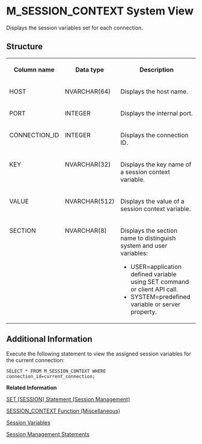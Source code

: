 <!-- loio20c50b73751910148ae9d5b996ff1e84 -->

# M\_SESSION\_CONTEXT System View

Displays the session variables set for each connection.



<a name="loio20c50b73751910148ae9d5b996ff1e84___m__s_e_s_s_i_o_n__c_o_n_t_e_x_t_1struct_M_SESSION_CONTEXT"/>

## Structure


<table>
<tr>
<th valign="top">

Column name



</th>
<th valign="top">

Data type



</th>
<th valign="top">

Description



</th>
</tr>
<tr>
<td valign="top">

HOST



</td>
<td valign="top">

NVARCHAR\(64\)



</td>
<td valign="top">

Displays the host name.



</td>
</tr>
<tr>
<td valign="top">

PORT



</td>
<td valign="top">

INTEGER



</td>
<td valign="top">

Displays the internal port.



</td>
</tr>
<tr>
<td valign="top">

CONNECTION\_ID



</td>
<td valign="top">

INTEGER



</td>
<td valign="top">

Displays the connection ID.



</td>
</tr>
<tr>
<td valign="top">

KEY



</td>
<td valign="top">

NVARCHAR\(32\)



</td>
<td valign="top">

Displays the key name of a session context variable.



</td>
</tr>
<tr>
<td valign="top">

VALUE



</td>
<td valign="top">

NVARCHAR\(512\)



</td>
<td valign="top">

Displays the value of a session context variable.



</td>
</tr>
<tr>
<td valign="top">

SECTION



</td>
<td valign="top">

NVARCHAR\(8\)



</td>
<td valign="top">

Displays the section name to distinguish system and user variables:

-   USER=application defined variable using SET command or client API call.
-   SYSTEM=predefined variable or server property.



</td>
</tr>
</table>



<a name="loio20c50b73751910148ae9d5b996ff1e84___m__s_e_s_s_i_o_n__c_o_n_t_e_x_t_1fulldesc_M_SESSION_CONTEXT"/>

## Additional Information

Execute the following statement to view the assigned session variables for the current connection:

```
SELECT * FROM M_SESSION_CONTEXT WHERE connection_id=current_connection;
```

**Related Information**  


[SET \[SESSION\] Statement \(Session Management\)](../../010-SQL-Reference/012-SQL-Statements/set-session-statement-session-management-20fd82b.md "Sets a session variable for the current session.")

[SESSION\_CONTEXT Function \(Miscellaneous\)](../../010-SQL-Reference/011-SQL-Functions/session-context-function-miscellaneous-20e74dc.md "Returns the value of the specified session variable assigned to the current user.")

[Session Variables](../../010-SQL-Reference/session-variables-a16678c.md " 		 		 		 		 		 		 	")

[Session Management Statements](../../010-SQL-Reference/012-SQL-Statements/session-management-statements-20a27b0.md "The following SQL statements manage database sessions.")

